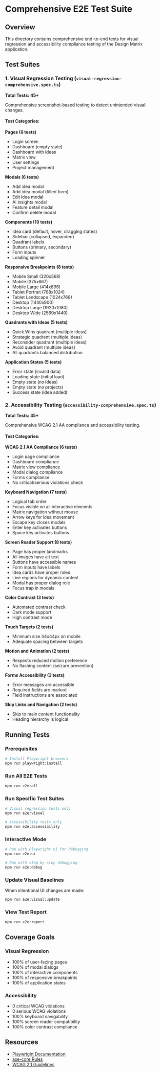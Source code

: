 # Comprehensive E2E Test Suite

## Overview

This directory contains comprehensive end-to-end tests for visual regression and accessibility compliance testing of the Design Matrix application.

## Test Suites

### 1. Visual Regression Testing (`visual-regression-comprehensive.spec.ts`)

**Total Tests: 45+**

Comprehensive screenshot-based testing to detect unintended visual changes.

#### Test Categories:

**Pages (6 tests)**
- Login screen
- Dashboard (empty state)
- Dashboard with ideas
- Matrix view
- User settings
- Project management

**Modals (6 tests)**
- Add idea modal
- Add idea modal (filled form)
- Edit idea modal
- AI insights modal
- Feature detail modal
- Confirm delete modal

**Components (10 tests)**
- Idea card (default, hover, dragging states)
- Sidebar (collapsed, expanded)
- Quadrant labels
- Buttons (primary, secondary)
- Form inputs
- Loading spinner

**Responsive Breakpoints (8 tests)**
- Mobile Small (320x568)
- Mobile (375x667)
- Mobile Large (414x896)
- Tablet Portrait (768x1024)
- Tablet Landscape (1024x768)
- Desktop (1440x900)
- Desktop Large (1920x1080)
- Desktop Wide (2560x1440)

**Quadrants with Ideas (5 tests)**
- Quick Wins quadrant (multiple ideas)
- Strategic quadrant (multiple ideas)
- Reconsider quadrant (multiple ideas)
- Avoid quadrant (multiple ideas)
- All quadrants balanced distribution

**Application States (5 tests)**
- Error state (invalid data)
- Loading state (initial load)
- Empty state (no ideas)
- Empty state (no projects)
- Success state (idea added)

### 2. Accessibility Testing (`accessibility-comprehensive.spec.ts`)

**Total Tests: 35+**

Comprehensive WCAG 2.1 AA compliance and accessibility testing.

#### Test Categories:

**WCAG 2.1 AA Compliance (6 tests)**
- Login page compliance
- Dashboard compliance
- Matrix view compliance
- Modal dialog compliance
- Forms compliance
- No critical/serious violations check

**Keyboard Navigation (7 tests)**
- Logical tab order
- Focus visible on all interactive elements
- Matrix navigation without mouse
- Arrow keys for idea movement
- Escape key closes modals
- Enter key activates buttons
- Space key activates buttons

**Screen Reader Support (8 tests)**
- Page has proper landmarks
- All images have alt text
- Buttons have accessible names
- Form inputs have labels
- Idea cards have proper roles
- Live regions for dynamic content
- Modal has proper dialog role
- Focus trap in modals

**Color Contrast (3 tests)**
- Automated contrast check
- Dark mode support
- High contrast mode

**Touch Targets (2 tests)**
- Minimum size 44x44px on mobile
- Adequate spacing between targets

**Motion and Animation (2 tests)**
- Respects reduced motion preference
- No flashing content (seizure prevention)

**Forms Accessibility (3 tests)**
- Error messages are accessible
- Required fields are marked
- Field instructions are associated

**Skip Links and Navigation (2 tests)**
- Skip to main content functionality
- Heading hierarchy is logical

## Running Tests

### Prerequisites

```bash
# Install Playwright browsers
npm run playwright:install
```

### Run All E2E Tests

```bash
npm run e2e:all
```

### Run Specific Test Suites

```bash
# Visual regression tests only
npm run e2e:visual

# Accessibility tests only
npm run e2e:accessibility
```

### Interactive Mode

```bash
# Run with Playwright UI for debugging
npm run e2e:ui

# Run with step-by-step debugging
npm run e2e:debug
```

### Update Visual Baselines

When intentional UI changes are made:

```bash
npm run e2e:visual:update
```

### View Test Report

```bash
npm run e2e:report
```

## Coverage Goals

### Visual Regression
- 100% of user-facing pages
- 100% of modal dialogs
- 100% of interactive components
- 100% of responsive breakpoints
- 100% of application states

### Accessibility
- 0 critical WCAG violations
- 0 serious WCAG violations
- 100% keyboard navigability
- 100% screen reader compatibility
- 100% color contrast compliance

## Resources

- [Playwright Documentation](https://playwright.dev/)
- [axe-core Rules](https://github.com/dequelabs/axe-core/blob/develop/doc/rule-descriptions.md)
- [WCAG 2.1 Guidelines](https://www.w3.org/WAI/WCAG21/quickref/)
